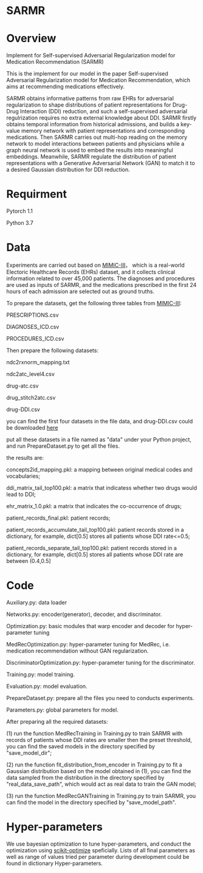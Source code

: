 # SARMR

# Overview
Implement for Self-supervised Adversarial Regularization model for Medication Recommendation (SARMR)

This is the implement for our model in the paper Self-supervised Adversarial Regularization model for Medication Recommendation, which aims at recommending medications effectively. 

SARMR obtains informative patterns from raw EHRs for adversarial regularization to shape distributions of patient representations for Drug-Drug Interaction (DDI) reduction, and such a self-supervised adversarial regulrization requires no extra external knowledge about DDI. SARMR firstly obtains temporal information from historical admissions, and builds a key-value memory network with patient representations and corresponding medications. Then SARMR carries out multi-hop reading on the memory network to model interactions between patients and physicians while a graph neural network is used to embed the results into meaningful embeddings. Meanwhile, SARMR regulate the distribution of patient representations with a Generative Adversarial Network (GAN) to match it to a desired Gaussian distribution for DDI reduction.

# Requirment
Pytorch 1.1

Python 3.7

# Data

Experiments are carried out based on [MIMIC-III](https://mimic.physionet.org)， which is a real-world Electoric Healthcare Records (EHRs) dataset, and it collects clinical information related to over 45,000 patients. The diagnoses and procedures are used as inputs of SARMR, and the medications prescribed in the first 24 hours of each admission are selected out as ground truths.

To prepare the datasets, get the following three tables from [MIMIC-III](https://mimic.physionet.org):

PRESCRIPTIONS.csv

DIAGNOSES_ICD.csv

PROCEDURES_ICD.csv

Then prepare the following datasets:

ndc2rxnorm_mapping.txt

ndc2atc_level4.csv

drug-atc.csv

drug_stitch2atc.csv

drug-DDI.csv

you can find the first four datasets in the file data, and drug-DDI.csv could be downloaded [here](https://www.dropbox.com/s/8os4pd2zmp2jemd/drug-DDI.csv?dl=0)

put all these datasets in a file named as "data" under your Python project, and run PrepareDataset.py to get all the files.

the results are:

concepts2id_mapping.pkl: a mapping between original medical codes and vocabularies;

ddi_matrix_tail_top100.pkl: a matrix that indicatess whether two drugs would lead to DDI;

ehr_matrix_1.0.pkl: a matrix that indicates the co-occurrence of drugs;

patient_records_final.pkl: patient records;

patient_records_accumulate_tail_top100.pkl: patient records stored in a dictionary, for example, dict[0.5] stores all patients whose DDI rate<=0.5;

patient_records_separate_tail_top100.pkl: patient records stored in a dictionary, for example, dict[0.5] stores all patients whose DDI rate are between (0.4,0.5]

# Code

Auxiliary.py: data loader

Networks.py: encoder(generator), decoder, and discriminator.

Optimization.py: basic modules that warp encoder and decoder for hyper-parameter tuning

MedRecOptimization.py: hyper-parameter tuning for MedRec, i.e. medication recommendation without GAN regularization.

DiscriminatorOptimization.py: hyper-parameter tuning for the discriminator.

Training.py: model training.

Evaluation.py: model evaluation.

PrepareDataset.py: prepare all the files you need to conducts experiments.

Parameters.py: global parameters for model.

After preparing all the required datasets:

(1) run the function MedRecTraining in Training.py to train SARMR with records of patients whose DDI rates are smaller then the preset threshold, you can find the saved models in the directory specified by "save_model_dir";

(2) run the function fit_distribution_from_encoder in Training.py to fit a Gaussian distribution based on the model obtained in (1), you can find the data sampled from the distribution in the directory specified by "real_data_save_path", which would act as real data to train the GAN model;

(3) run the function MedRecGANTraining in Training.py to train SARMR, you can find the model in the directory specified by "save_model_path".

# Hyper-parameters
We use bayesian optimization to tune hyper-parameters, and conduct the optimization using [scikit-optimize](https://github.com/scikit-optimize/scikit-optimize) speficially. Lists of all final parameters as well as range of values tried per parameter during development could be found in dictionary Hyper-parameters.


